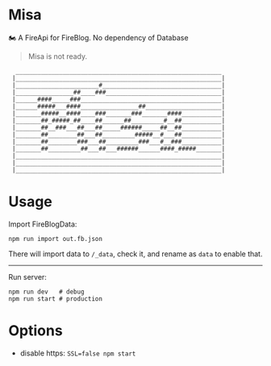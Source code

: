 # Misa
:motorcycle: A FireApi for FireBlog. No dependency of Database

> Misa is not ready.

```
  _________________________________________________________
 |_________________________________________________________|
 |_______________________#_________________________________|
 |________________##____###________________________________|
 |______####_____###_______________________________________|
 |______#####___####________________##_____________________|
 |_______#####__####____###_______###_______####___________|
 |_______##_#####_##____##______##_________#__##___________|
 |_______##__###___##___##_____######_____##__##___________|
 |_______##________##___##_________#####__#___##___________|
 |_______##________###___##_________###___#__###___________|
 |_______##_________##___##___######______####_#####_______|
 |_________________________________________________________|
 |_________________________________________________________|
 |_________________________________________________________|
```

# Usage

Import FireBlogData:

```
npm run import out.fb.json
```

There will import data to `/_data`, check it, and rename as `data` to enable that.

---

Run server:

```
npm run dev   # debug
npm run start # production
```

# Options

- disable https: `SSL=false npm start`
